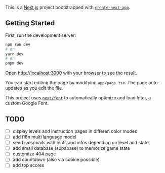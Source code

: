 This is a [Next.js](https://nextjs.org/) project bootstrapped with [`create-next-app`](https://github.com/vercel/next.js/tree/canary/packages/create-next-app).

## Getting Started

First, run the development server:

```bash
npm run dev
# or
yarn dev
# or
pnpm dev
```

Open [http://localhost:3000](http://localhost:3000) with your browser to see the result.

You can start editing the page by modifying `app/page.tsx`. The page auto-updates as you edit the file.

This project uses [`next/font`](https://nextjs.org/docs/basic-features/font-optimization) to automatically optimize and load Inter, a custom Google Font.

## TODO

- [ ] display levels and instruction pages in differen color modes
- [ ] add i18n multi language model
- [ ] send sms/mails with hints and infos depending on level and state
- [ ] add small database (supabase) to memorize game state
- [ ] customize 404 page
- [ ] add countdown (also via cookie possible)
- [ ] add top scores
